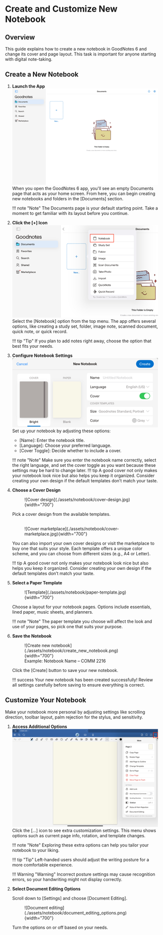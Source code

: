 
# Create and Customize New Notebook

## Overview
This guide explains how to create a new notebook in GoodNotes 6 and change its cover and page layout. This task is important for anyone starting with digital note-taking.

## Create a New Notebook

1. **Launch the App**
![Initial Screen](./assets/notebook/documents-view.jpg)
   When you open the GoodNotes 6 app, you'll see an empty Documents page that acts as your home screen. From here, you can begin creating new notebooks and folders in the [Documents] section.

    !!! note "Note"
        The Documents page is your default starting point. Take a moment to get familiar with its layout before you continue.

2. **Click the [+] Icon**
![Icon](./assets/notebook/newnotebook-option-selection.png)
   Select the [Notebook] option from the top menu. The app offers several options, like creating a study set, folder, image note, scanned document, quick note, or quick record.


    !!! tip "Tip"
        If you plan to add notes right away, choose the option that best fits your needs.

3. **Configure Notebook Settings**
![New notebook options](./assets/notebook/new_notebook_name.png)
   Set up your notebook by adjusting these options:
      - [Name]: Enter the notebook title.
      - [Language]: Choose your preferred language.
      - [Cover Toggle]: Decide whether to include a cover.


    !!! note "Note"
        Make sure you enter the notebook name correctly, select the right language, and set the cover toggle as you want because these settings may be hard to change later.
    !!! tip
        A good cover not only makes your notebook look nice but also helps you keep it organized. Consider creating your own design if the default templates don’t match your taste.

4. **Choose a Cover Design**
    <figure markdown>
    ![Cover design](./assets/notebook/cover-design.jpg){width="700"}
    </figure>
    Pick a cover design from the available templates.<br><br>
    <figure markdown>
    ![Cover marketplace](./assets/notebook/cover-marketplace.jpg){width="700"}
    </figure>
   You can also import your own cover designs or visit the marketplace to buy one that suits your style. Each template offers a unique color scheme, and you can choose from different sizes (e.g., A4 or Letter).


    !!! tip
        A good cover not only makes your notebook look nice but also helps you keep it organized. Consider creating your own design if the default templates don’t match your taste.


5. **Select a Paper Template**

    <figure markdown>
        ![Template](./assets/notebook/paper-template.jpg){width="700"}
    </figure>
    Choose a layout for your notebook pages. Options include essentials, lined paper, music sheets, and planners.

    !!! note "Note"
        The paper template you choose will affect the look and use of your pages, so pick one that suits your purpose.


6. **Save the Notebook**
    <figure markdown>
        ![Create new notebook](./assets/notebook/create_new_notebook.png){width="700"}
          <figcaption>Example: Notebook Name – COMM 2216</figcaption>
    </figure>
    Click the [Create] button to save your new notebook.

    !!! success
        Your new notebook has been created successfully! Review all settings carefully before saving to ensure everything is correct.


## Customize Your Notebook

Make your notebook more personal by adjusting settings like scrolling direction, toolbar layout, palm rejection for the stylus, and sensitivity.

1. **Access Additional Options**
![Customization settings](./assets/notebook/notebook_customiation_settings.png)
   Click the [...] icon to see extra customization settings. This menu shows options such as current page info, rotation, and template changes.


    !!! note "Note"
        Exploring these extra options can help you tailor your notebook to your liking.

    !!! tip "Tip"
        Left-handed users should adjust the writing posture for a more comfortable experience.

    !!! Warning "Warning"
        Incorrect posture settings may cause recognition errors, so your handwriting might not display correctly.
        

2. **Select Document Editing Options**

   Scroll down to [Settings] and choose [Document Editing].
    <figure markdown>
        ![Document editing](./assets/notebook/document_editing_options.png){width="700"}
    </figure>
   Turn the options on or off based on your needs.
